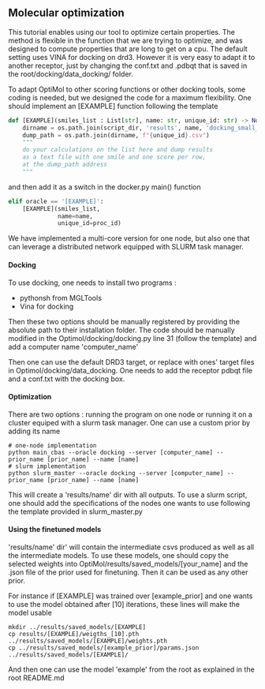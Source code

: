 ## Molecular optimization

This tutorial enables using our tool to optimize certain properties.
The method is flexible in the function that we are trying to optimize, and was 
designed to compute properties that are long to get on a cpu. 
The default setting uses VINA for docking on drd3. However it is very easy
to adapt it to another receptor, just by changing the conf.txt and .pdbqt
 that is saved in the root/docking/data_docking/ folder.

To adapt OptiMol to other scoring functions or other docking tools, some coding
is needed, but we designed the code for a maximum flexibility.
One should implement an [EXAMPLE] function following the template 

```python
def [EXAMPLE](smiles_list : List[str], name: str, unique_id: str) -> None :
    dirname = os.path.join(script_dir, 'results', name, 'docking_small_results')
    dump_path = os.path.join(dirname, f"{unique_id}.csv")
    """
    do your calculations on the list here and dump results 
    as a text file with one smile and one score per row,
    at the dump_path address
    """
```

and then add it as a switch in the docker.py main() function 

```python
elif oracle == '[EXAMPLE]':
    [EXAMPLE](smiles_list,
              name=name,
              unique_id=proc_id)
``` 

We have implemented a multi-core version for one node, but also one 
 that can leverage a distributed network equipped with SLURM task manager.


#### Docking

To use docking, one needs to install two programs : 
- pythonsh from MGLTools
- Vina for docking

Then these two options should be manually registered by providing the 
absolute path to their installation folder. The code should be manually modified
in the Optimol/docking/docking.py line 31 (follow the template) and add a 
computer name 'computer_name'

Then one can use the default DRD3 target, or replace with ones' target files
in Optimol/docking/data_docking. One needs to add the receptor pdbqt file 
and a conf.txt with the docking box.

#### Optimization

There are two options :
running the program on one node or running it on a cluster equiped with a slurm
task manager. One can use a custom prior by adding its name

```
# one-node implementation
python main_cbas --oracle docking --server [computer_name] --prior_name [prior_name] --name [name]
# slurm implementation
python slurm_master --oracle docking --server [computer_name] --prior_name [prior_name] --name [name]
```

This will create a 'results/name' dir with all outputs. To use a slurm script,
one should add the specifications of the nodes one wants to use following
the template provided in slurm_master.py

#### Using the finetuned models
'results/name' dir' will contain the intermediate csvs produced as well as all 
the intermediate models. To use these models, one should copy the selected weights
into OptiMol/results/saved_models/[your_name] and the .json file of the prior
used for finetuning. Then it can be used as any other prior.

For instance if [EXAMPLE] was trained over [example_prior] and one wants to use
the model obtained after [10] iterations, these lines will make the model usable 

```
mkdir ../results/saved_models/[EXAMPLE]
cp results/[EXAMPLE]/weigths_[10].pth ../results/saved_models/[EXAMPLE]/weights.pth
cp ../results/saved_models/[example_prior]/params.json ../results/saved_models/[EXAMPLE]/
```

And then one can use the model 'example' from the root as explained in the root README.md


